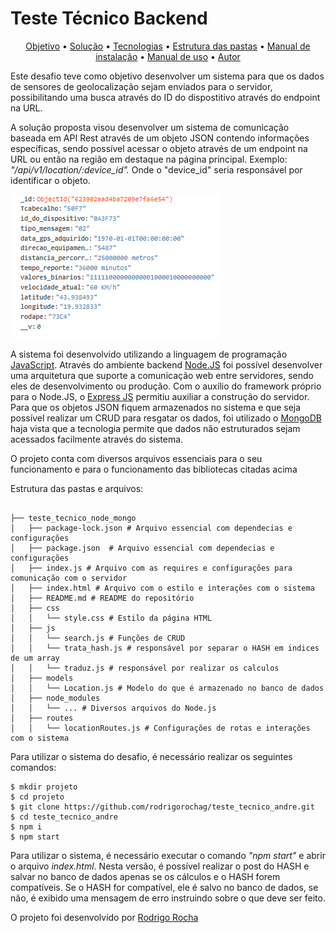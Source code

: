 # Teste Técnico Backend

<p align="center">
 <a href="#objetivo">Objetivo</a> •
 <a href="#solucao">Solução</a> • 
 <a href="#tecnologias">Tecnologias</a> • 
 <a href="#pastas">Estrutura das pastas</a> • 
 <a href="#instalacao">Manual de instalação</a> • 
  <a href="#manual_uso">Manual de uso</a> • 
 <a href="#autor">Autor</a>
</p>

<p align="left" id=objetivo> Este desafio teve como objetivo desenvolver um sistema para que os dados de sensores de geolocalização sejam enviados para o servidor, possibilitando uma busca através do ID do dispostitivo através do endpoint na URL. </p>


<p align="left" id=solucao> A solução proposta visou desenvolver um sistema de comunicação baseada em API Rest através de um objeto JSON contendo informações específicas, sendo possível acessar o objeto através de um endpoint na URL ou então na região em destaque na página principal. Exemplo: <i> "/api/v1/location/:device_id".</i> Onde o "device_id" seria responsável por identificar o objeto. </p>

![Exemplo dos dados salvos no banco](https://github.com/rodrigorochag/teste_tecnico_node_mongo/blob/main/exemplo.PNG)

<p align="left" id=tecnologias> A sistema foi desenvolvido utilizando a linguagem de programação <a href="https://developer.mozilla.org/pt-BR/docs/Web/JavaScript">JavaScript<a/>. Através do ambiente backend <a href="https://nodejs.org/en/docs/">Node.JS</a> foi possível desenvolver uma arquitetura que suporte a comunicação web entre servidores, sendo eles de desenvolvimento ou produção. Com o auxílio do framework próprio para o Node.JS, o <a href="https://expressjs.com/pt-br/">Express JS</a> permitiu auxiliar a construção do servidor. Para que os objetos JSON fiquem armazenados no sistema e que seja possível realizar um CRUD para resgatar os dados, foi utilizado o <a href="https://www.mongodb.com/">MongoDB</a> haja vista que a tecnologia permite que dados não estruturados sejam acessados facilmente através do sistema.  </p>   <a href=""></a>
  
  
  

<p align="left" id=estrutura> O projeto conta com diversos arquivos essenciais para o seu funcionamento e para o funcionamento das bibliotecas citadas acima </p>

<p id=pastas>Estrutura das pastas e arquivos:</p>


```

├── teste_tecnico_node_mongo
│   ├── package-lock.json # Arquivo essencial com dependecias e configurações
│   ├── package.json  # Arquivo essencial com dependecias e configurações
│   ├── index.js # Arquivo com as requires e configurações para comunicação com o servidor
│   ├── index.html # Arquivo com o estilo e interações com o sistema
│   ├── README.md # README do repositório
│   ├── css
│   │   └── style.css # Estilo da página HTML
│   ├── js
│   │   └── search.js # Funções de CRUD
│   │   └── trata_hash.js # responsável por separar o HASH em indices de um array
│   │   └── traduz.js # responsável por realizar os calculos
│   ├── models
│   │   └── Location.js # Modelo do que é armazenado no banco de dados
│   ├── node_modules
│   │   └── ... # Diversos arquivos do Node.js
│   ├── routes
│   │   └── locationRoutes.js # Configurações de rotas e interações com o sistema
```


<p align="left" id=instalacao>Para utilizar o sistema do desafio, é necessário realizar os seguintes comandos: </p>

```
$ mkdir projeto
$ cd projeto
$ git clone https://github.com/rodrigorochag/teste_tecnico_andre.git
$ cd teste_tecnico_andre
$ npm i
$ npm start
```

<p align="left" id=manual_uso>

 Para utilizar o sistema, é necessário executar o comando <i>"npm start"</i> e abrir o arquivo <i>index.html</i>. Nesta versão, é possível realizar o post do HASH e salvar no banco de dados apenas se os cálculos e o HASH forem compatíveis. Se o HASH for compatível, ele é salvo no banco de dados, se não, é exibido uma mensagem de erro instruindo sobre o que deve ser feito.
 
</p>




<p align="left" id=autor>O projeto foi desenvolvido por <a href="https://github.com/rodrigorochag"> Rodrigo Rocha</a> </p>
